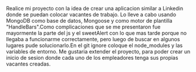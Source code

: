 Realice mi proyecto con la idea de crear una aplicacion similar a Linkedin donde se puedan colocar vacantes de trabajo. Lo lleve a cabo usando MongoDB como base de datos, Mongoose y como motor de plantilla "HandleBars".Como complicaciones que se me presentaron fue mayormente la parte del js y el sweetAlert con lo que mas tarde porque no llegaba a funcionarme correctamente, pero luego de buscar en algunos lugares pude solucionarlo.En el git ignore coloque el node_modules y las variables de entorno. Me gustaria extender el proyecto, para poder crear un inicio de sesion donde cada uno de los empleadores tenga sus propias vacantes creadas.